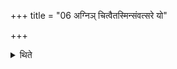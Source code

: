 +++
title = "06 अग्निञ् चित्वैतस्मिन्संवत्सरे यो"

+++

<details><summary>थिते</summary>

6. Having built the fire-altar, he who will not prosper within one year, should build (before) performing a Soma sac rifice, a fire-altar with one layer.   
</details>
